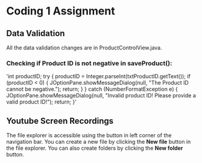 # Coding 1 Assignment

## Data Validation

All the data validation changes are in ProductControlView.java.
### Checking if Product ID is not negative in saveProduct():
'int productID;
try {
    productID = Integer.parseInt(txtProductID.getText());
    if (productID < 0) {
        JOptionPane.showMessageDialog(null, "The Product ID cannot be negative.");
        return;
    }
} catch (NumberFormatException e) {
    JOptionPane.showMessageDialog(null, "Invalid product ID! Please provide a valid product ID!");
    return;
}'

## Youtube Screen Recordings

The file explorer is accessible using the button in left corner of the navigation bar. You can create a new file by clicking the **New file** button in the file explorer. You can also create folders by clicking the **New folder** button.
